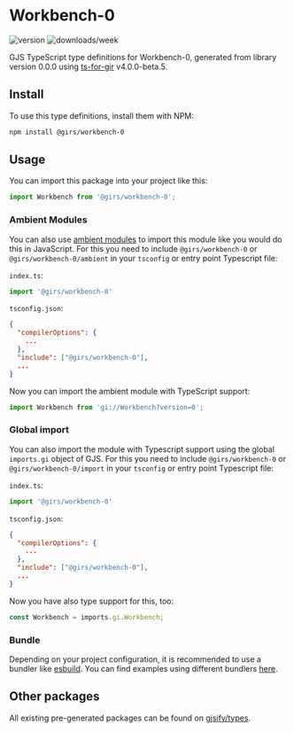 
# Workbench-0

![version](https://img.shields.io/npm/v/@girs/workbench-0)
![downloads/week](https://img.shields.io/npm/dw/@girs/workbench-0)


GJS TypeScript type definitions for Workbench-0, generated from library version 0.0.0 using [ts-for-gir](https://github.com/gjsify/ts-for-gir) v4.0.0-beta.5.


## Install

To use this type definitions, install them with NPM:
```bash
npm install @girs/workbench-0
```

## Usage

You can import this package into your project like this:
```ts
import Workbench from '@girs/workbench-0';
```

### Ambient Modules

You can also use [ambient modules](https://github.com/gjsify/ts-for-gir/tree/main/packages/cli#ambient-modules) to import this module like you would do this in JavaScript.
For this you need to include `@girs/workbench-0` or `@girs/workbench-0/ambient` in your `tsconfig` or entry point Typescript file:

`index.ts`:
```ts
import '@girs/workbench-0'
```

`tsconfig.json`:
```json
{
  "compilerOptions": {
    ...
  },
  "include": ["@girs/workbench-0"],
  ...
}
```

Now you can import the ambient module with TypeScript support: 

```ts
import Workbench from 'gi://Workbench?version=0';
```

### Global import

You can also import the module with Typescript support using the global `imports.gi` object of GJS.
For this you need to include `@girs/workbench-0` or `@girs/workbench-0/import` in your `tsconfig` or entry point Typescript file:

`index.ts`:
```ts
import '@girs/workbench-0'
```

`tsconfig.json`:
```json
{
  "compilerOptions": {
    ...
  },
  "include": ["@girs/workbench-0"],
  ...
}
```

Now you have also type support for this, too:

```ts
const Workbench = imports.gi.Workbench;
```

### Bundle

Depending on your project configuration, it is recommended to use a bundler like [esbuild](https://esbuild.github.io/). You can find examples using different bundlers [here](https://github.com/gjsify/ts-for-gir/tree/main/examples).

## Other packages

All existing pre-generated packages can be found on [gjsify/types](https://github.com/gjsify/types).

